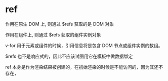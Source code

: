 # ref

作用在原生 DOM 上, 则通过 $refs 获取的是 DOM 对象

作用在组件上, 则通过 $refs 获取的组件实例对象

v-for 用于元素或组件的时候，引用信息将是包含 DOM 节点或组件实例的数组。

$refs 也不是响应式的，因此不应该试图用它在模板中做数据绑定

ref 本身是作为渲染结果被创建的，在初始渲染的时候是不能访问的，因为其还不存在，
